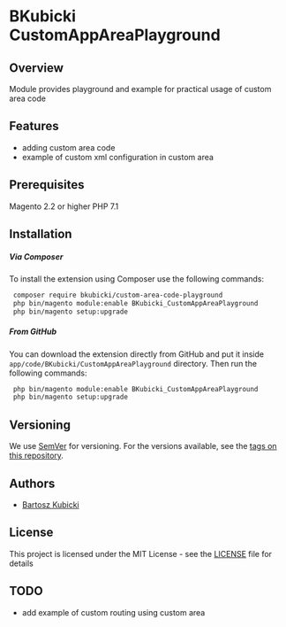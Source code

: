# BKubicki CustomAppAreaPlayground

## Overview
Module provides playground and example for practical usage of custom area code

## Features
* adding custom area code
* example of custom xml configuration in custom area

## Prerequisites
Magento 2.2 or higher
PHP 7.1

## Installation ###

##### Via Composer #####

To install the extension using Composer use the
following commands:

```bash
 composer require bkubicki/custom-area-code-playground
 php bin/magento module:enable BKubicki_CustomAppAreaPlayground
 php bin/magento setup:upgrade
 ```

##### From GitHub #####

You can download the extension directly from GitHub and
put it inside `` app/code/BKubicki/CustomAppAreaPlayground `` directory. Then run the
following commands:

```bash
 php bin/magento module:enable BKubicki_CustomAppAreaPlayground
 php bin/magento setup:upgrade
 ```

## Versioning

We use [SemVer](http://semver.org/) for versioning. For the versions available, see the [tags on this repository](https://github.com/bartoszkubicki/background-process-screen/tags).

## Authors

* [Bartosz Kubicki](https://github.com/bartoszkubicki)

## License

This project is licensed under the MIT License - see the [LICENSE](LICENSE) file for details

## TODO
* add example of custom routing using custom area